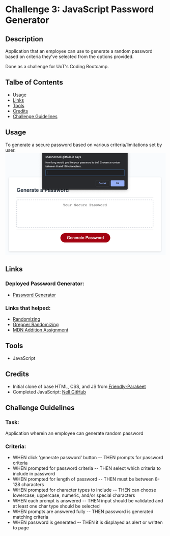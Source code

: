 # Challenge 3: JavaScript Password Generator

## Description
Application that an employee can use to generate a random password based on criteria they've selected from the options provided.

Done as a challenge for UoT's Coding Bootcamp.

## Talbe of Contents
* [Usage](#usage)
* [Links](#links)
* [Tools](#tools)
* [Credits](#credits)
* [Challenge Guidelines](#challenge-guidelines)

## Usage
To generate a secure password based on various criteria/limitations set by user.
![Password Generator screenshot](assets/images/passwordGenScreenshot.png)

## Links
### Deployed Password Generator:
* [Password Generator](https://shannonnell.github.io/UoT-coding-challenge-3/)


### Links that helped:
* [Randomizing](https://stackoverflow.com/questions/1349404/generate-random-string-characters-in-javascript)
* [Grepper Randomizing](https://www.codegrepper.com/code-examples/javascript/select+random+character+from+string+javascript)
* [MDN Addition Assignment](https://developer.mozilla.org/en-US/docs/Web/JavaScript/Reference/Operators/Addition_assignment)

## Tools
* JavaScript

## Credits
* Initial clone of base HTML, CSS, and JS from [Friendly-Parakeet](https://github.com/coding-boot-camp/friendly-parakeet)
* Completed JavaScript: [Nell GitHub](https://github.com/ShannonNell)

## Challenge Guidelines
### Task:
Application wherein an employee can generate random password

### Criteria: 
- WHEN click 'generate password' button -- THEN prompts for password criteria
- WHEN prompted for password criteria -- THEN select which criteria to include in password
- WHEN prompted for length of password -- THEN must be between 8-128 characters
- WHEN prompted for character types to include -- THEN can choose lowercase, uppercase, numeric, and/or special characters
- WHEN each prompt is answered -- THEN input should be validated and at least one char type should be selected
- WHEN prompts are answered fully -- THEN password is generated matching criteria
- WHEN password is generated -- THEN it is displayed as alert or written to page
